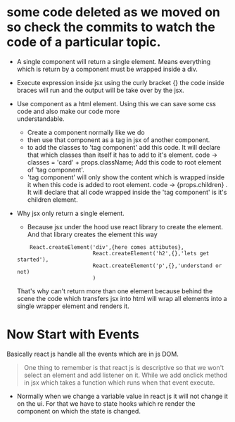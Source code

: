 # some code deleted as we moved on so check the commits to watch the code of a particular topic.
- A single component will return a single element. Means everything which is return by a component must be wrapped inside 
    a div.

- Execute expression inside jsx using the curly bracket {} the code inside braces will run and the output will be take over
    by the jsx.

- Use component as a html element. Using this we can save some css code and also make our code more         
    understandable.
    - Create a component normally like we do 
    - then use that component as a tag in jsx of another component.
    - to add the classes to 'tag component' add this code. It will declare that which classes than itself it 
        has to add to it's element. code -> classes = 'card' + props.className; Add this code to root element of
        'tag component'.
    - 'tag component' will only show the content which is wrapped inside it when this code is added to root 
        element. code -> {props.children} . It will declare that all code wrapped inside the 'tag component' is 
        it's children element.

- Why jsx only return a single element.
    - Because jsx under the hood use react library to create the element. And that library creates the element
    this way
    ```
        React.createElement('div',{here comes attibutes},
                            React.createElement('h2',{},'lets get started'),
                            React.createElement('p',{},'understand or not)
                            )
    ```
    That's why can't return more than one element because behind the scene the code which transfers jsx into 
    html will wrap all elements into a single wrapper element and renders it.

# Now Start with Events
Basically react js handle all the events which are in js DOM.
> One thing to remember is that react js is descriptive so that we won't select an element and add listener on it.
    While we add onclick method in jsx which takes a function which runs when that event execute.

- Normally when we change a variable value in react js it will not change it on the ui. For that we have to state hooks
    which re render the component on which the state is changed.